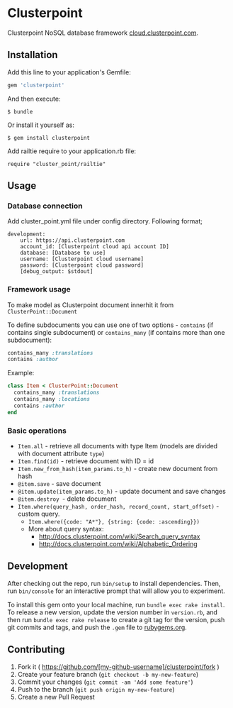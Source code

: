 # Clusterpoint

Clusterpoint NoSQL database framework [cloud.clusterpoint.com](https://cloud.clusterpoint.com/).

## Installation

Add this line to your application's Gemfile:

```ruby
gem 'clusterpoint'
```

And then execute:

    $ bundle

Or install it yourself as:

    $ gem install clusterpoint

Add railtie require to your application.rb file:
    
    require "cluster_point/railtie"


## Usage

### Database connection
Add cluster_point.yml file under config directory. Following format;

```
development:
    url: https://api.clusterpoint.com
    account_id: [Clusterpoint cloud api account ID]
    database: [Database to use]
    username: [Clusterpoint cloud username]
    password: [Clusterpoint cloud password]
    [debug_output: $stdout]
```

### Framework usage
To make model as Clusterpoint document innerhit it from `ClusterPoint::Document`

To define subdocuments you can use one of two options - `contains` (if contains single subdocument) or `contains_many` (if contains more than one subdocument):

```ruby
contains_many :translations
contains :author
```

Example:

```ruby
class Item < ClusterPoint::Document
  contains_many :translations
  contains_many :locations
  contains :author
end
```

### Basic operations
* `Item.all` - retrieve all documents with type Item (models are divided with document attribute `type`)
* `Item.find(id)` - retrieve document with ID = id
* `Item.new_from_hash(item_params.to_h)` - create new document from hash
* `@item.save` - save document
* `@item.update(item_params.to_h)` - update document and save changes
* `@item.destroy `- delete document
* `Item.where(query_hash, order_hash, record_count, start_offset)` - custom query.
  * `Item.where({code: "A*"}, {string: {code: :ascending}})`
  - More about query syntax:
    - http://docs.clusterpoint.com/wiki/Search_query_syntax
    - http://docs.clusterpoint.com/wiki/Alphabetic_Ordering

## Development

After checking out the repo, run `bin/setup` to install dependencies. Then, run `bin/console` for an interactive prompt that will allow you to experiment.

To install this gem onto your local machine, run `bundle exec rake install`. To release a new version, update the version number in `version.rb`, and then run `bundle exec rake release` to create a git tag for the version, push git commits and tags, and push the `.gem` file to [rubygems.org](https://rubygems.org).

## Contributing

1. Fork it ( https://github.com/[my-github-username]/clusterpoint/fork )
2. Create your feature branch (`git checkout -b my-new-feature`)
3. Commit your changes (`git commit -am 'Add some feature'`)
4. Push to the branch (`git push origin my-new-feature`)
5. Create a new Pull Request
